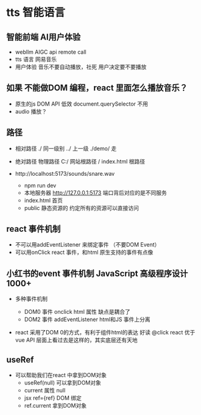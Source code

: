 # tts 智能语言

## 智能前端  AI用户体验
- webllm
  AIGC api remote call
- tts 语言
  网易音乐
- 用户体验
  音乐不要自动播放，社死
  用户决定要不要播放

## 如果 不能做DOM 编程，react 里面怎么播放音乐？
- 原生的js DOM API 低效    document.querySelector 不用
- audio 播放？

## 路径
- 相对路径
   ./ 同一级别
   ../ 上一级
   ./demo/  走

- 绝对路径
  物理路径 C:/
  网站根路径 /   index.html  根路径
- http://localhost:5173/sounds/snare.wav
  - npm run dev
  - 本地服务器 http://127.0.0.1:5173
  端口背后对应的是不同服务
  - index.html 首页
  - public 静态资源的
    约定所有的资源可以直接访问
## react 事件机制
  - 不可以用addEventListener 来绑定事件 （不要DOM Event）
  - 可以用onClick react 事件，和html 原生支持的事件有点像

## 小红书的event 事件机制 JavaScript 高级程序设计 1000+
- 多种事件机制
  - DOM0 事件
    onclick   html 属性  缺点是耦合了
  - DOM2 事件
    addEventListener  html和JS 事件上分离

- react
   采用了DOM 0的方式，有利于组件html的表达 好读
   @click   react 优于vue
   API  层面上看过去是这样的，其实底层还有天地

## useRef
- 可以帮助我们在react 中拿到DOM对象
    - useRef(null)  可以拿到DOM对象
    - current 属性 null
    - jsx ref={ref} DOM 绑定
    - ref.current 拿到DOM对象